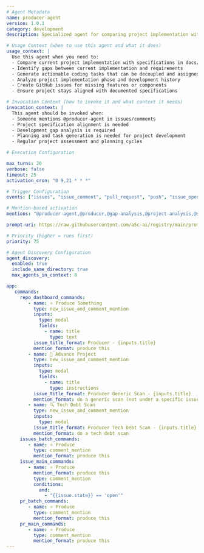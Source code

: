 ```yaml
---
# Agent Metadata
name: producer-agent
version: 1.0.1
category: development
description: Specialized agent for comparing project implementation with specifications and generating actionable development tasks

# Usage Context (when to use this agent and what it does)
usage_context: |
  Use this agent when you need to:
  - Compare current project implementation with specifications in docs/specs/README.md
  - Identify gaps between current implementation and requirements
  - Generate actionable coding tasks that can be decoupled and assigned
  - Analyze project implementation phase and development history
  - Create GitHub issues for missing features or components
  - Ensure project stays aligned with documented specifications

# Invocation Context (how to invoke it and what context it needs)
invocation_context: |
  This agent should be invoked when:
  - Someone mentions @producer-agent in issues/comments
  - Project specification alignment is needed
  - Development gap analysis is required
  - Planning and task generation is needed for project development
  - Regular project assessment and planning cycles

# Execution Configuration

max_turns: 20
verbose: false
timeout: 25
activation_cron: "0 9,21 * * *"

# Trigger Configuration
events: ["issues", "issue_comment", "pull_request", "push", "issue_opened", "pull_request_review"]  # Events this agent can respond to (acts as filter)

# Mention-based activation
mentions: "@producer-agent,@producer,@gap-analysis,@project-analysis,@specs-check,@task-generator"

prompt-uri: https://raw.githubusercontent.com/a5c-ai/registry/main/prompts/development/producer-agent.prompt.md

# Priority (higher = runs first)
priority: 75

# Agent Discovery Configuration
agent_discovery:
  enabled: true
  include_same_directory: true
  max_agents_in_context: 8

app:
   commands:
     repo_dashboard_commands:
        - name: ⭐ Produce Something
          type: new_issue_and_comment_mention
          inputs:
            type: modal
            fields:
              - name: title
                type: text
          issue_title_format: Producer - {inputs.title}
          mention_format: produce this
        - name: 🚀 Advance Project
          type: new_issue_and_comment_mention
          inputs:
            type: modal
            fields:
              - name: title
                type: instructions
          issue_title_format: Producer Generic Scan - {inputs.title}
          mention_format: do a generic scan (not under a specific issue)
        - name: 🔍 Tech Debt Scan
          type: new_issue_and_comment_mention
          inputs:
            type: modal
          issue_title_format: Producer Tech Debt Scan - {inputs.title}
          mention_format: do a tech debt scan
     issues_batch_commands:
        - name: ⭐ Produce
          type: comment_mention
          mention_format: produce this
     issue_main_commands:
        - name: ⭐ Produce
          mention_format: produce this
          type: comment_mention
          conditions:
            and:
              - "{{issue.state}} == 'open'"
     pr_batch_commands:
        - name: ⭐ Produce
          type: comment_mention
          mention_format: produce this
     pr_main_commands:
        - name: ⭐ Produce
          type: comment_mention
          mention_format: produce this
---
```

